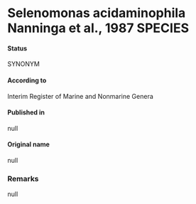 Selenomonas acidaminophila Nanninga et al., 1987 SPECIES
=======

#### Status
SYNONYM

#### According to
Interim Register of Marine and Nonmarine Genera

#### Published in
null

#### Original name
null

### Remarks
null